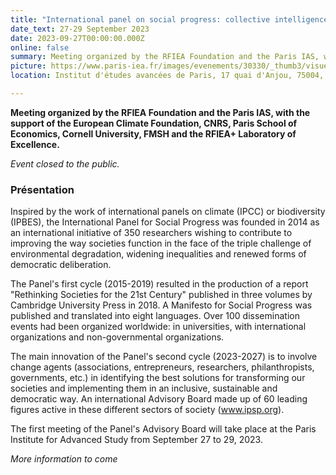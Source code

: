 ```yaml
---
title: "International panel on social progress: collective intelligence in action" 
date_text: 27-29 September 2023
date: 2023-09-27T00:00:00.000Z
online: false
summary: Meeting organized by the RFIEA Foundation and the Paris IAS, with the support of the European Climate Foundation, CNRS, Paris School of Economics, Cornell University, FMSH and the RFIEA+ Laboratory of Excellence.
picture: https://www.paris-iea.fr/images/evenements/30330/_thumb3/visuel-ipsp-rfiea.jpg
location: Institut d'études avancées de Paris, 17 quai d'Anjou, 75004, Paris

---
```


**Meeting organized by the RFIEA Foundation and the Paris IAS, with the support of the European Climate Foundation, CNRS, Paris School of Economics, Cornell University, FMSH and the RFIEA+ Laboratory of Excellence.**

*Event closed to the public.*

### Présentation

Inspired by the work of international panels on climate (IPCC) or biodiversity (IPBES), the International Panel for Social Progress was founded in 2014 as an international initiative of 350 researchers wishing to contribute to improving the way societies function in the face of the triple challenge of environmental degradation, widening inequalities and renewed forms of democratic deliberation.

The Panel's first cycle (2015-2019) resulted in the production of a report "Rethinking Societies for the 21st Century" published in three volumes by Cambridge University Press in 2018. A Manifesto for Social Progress was published and translated into eight languages. Over 100 dissemination events had been organized worldwide: in universities, with international organizations and non-governmental organizations.

The main innovation of the Panel's second cycle (2023-2027) is to involve change agents (associations, entrepreneurs, researchers, philanthropists, governments, etc.) in identifying the best solutions for transforming our societies and implementing them in an inclusive, sustainable and democratic way. An international Advisory Board made up of 60 leading figures active in these different sectors of society (www.ipsp.org).

The first meeting of the Panel's Advisory Board will take place at the Paris Institute for Advanced Study from September 27 to 29, 2023.

*More information to come*

